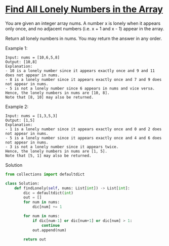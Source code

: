 # [Find All Lonely Numbers in the Array](https://leetcode.com/problems/find-all-lonely-numbers-in-the-array/)

You are given an integer array nums. A number x is lonely when it appears only once, and no adjacent numbers 
(i.e. x + 1 and x - 1) appear in the array.

Return all lonely numbers in nums. You may return the answer in any order.

Example 1:
```
Input: nums = [10,6,5,8]
Output: [10,8]
Explanation: 
- 10 is a lonely number since it appears exactly once and 9 and 11 does not appear in nums.
- 8 is a lonely number since it appears exactly once and 7 and 9 does not appear in nums.
- 5 is not a lonely number since 6 appears in nums and vice versa.
Hence, the lonely numbers in nums are [10, 8].
Note that [8, 10] may also be returned.
```
Example 2:
```
Input: nums = [1,3,5,3]
Output: [1,5]
Explanation: 
- 1 is a lonely number since it appears exactly once and 0 and 2 does not appear in nums.
- 5 is a lonely number since it appears exactly once and 4 and 6 does not appear in nums.
- 3 is not a lonely number since it appears twice.
Hence, the lonely numbers in nums are [1, 5].
Note that [5, 1] may also be returned.
```
Solution
```python
from collections import defaultdict

class Solution:
    def findLonely(self, nums: List[int]) -> List[int]:
        dic = defaultdict(int)
        out = []
        for num in nums:
            dic[num] += 1

        for num in nums:
            if dic[num-1] or dic[num+1] or dic[num] > 1:
                continue
            out.append(num)

        return out
```